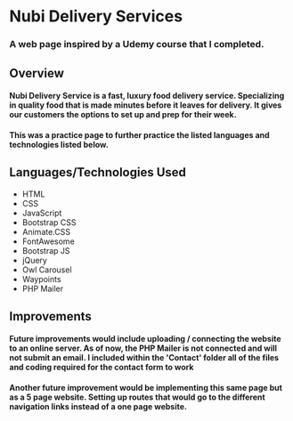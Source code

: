 # Nubi Delivery Services
### A web page inspired by a Udemy course that I completed.

## Overview
#### Nubi Delivery Service is a fast, luxury food delivery service. Specializing in quality food that is made minutes before it leaves for delivery. It gives our customers the options to set up and prep for their week. 

#### This was a practice page to further practice the listed languages and technologies listed below.

## Languages/Technologies Used
* HTML
* CSS
* JavaScript
* Bootstrap CSS
* Animate.CSS
* FontAwesome
* Bootstrap JS
* jQuery
* Owl Carousel
* Waypoints
* PHP Mailer


## Improvements
#### Future improvements would include uploading / connecting the website to an online server. As of now, the PHP Mailer is not connected and will not submit an email. I included within the 'Contact' folder all of the files and coding required for the contact form to work
#### Another future improvement would be implementing this same page but as a 5 page website. Setting up routes that would go to the different navigation links instead of a one page website.
